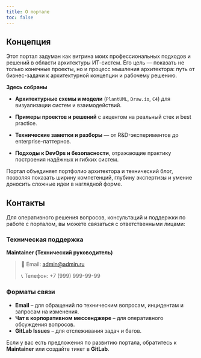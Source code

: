 ```yaml
---
title: О портале
toc: false
---
```


## Концепция

Этот портал задуман как витрина моих профессиональных подходов и решений в области архитектуры ИТ-систем.
Его цель — показать не только конечные проекты, но и процесс мышления архитектора: путь от бизнес-задачи  к архитектурной концепции и рабочему решению.

**Здесь собраны**

- **Архитектурные схемы и модели** (`PlantUML`, `Draw.io`, `C4`) для визуализации систем и взаимодействий.

- **Примеры проектов и решений** с акцентом на реальный стек и best practice.

- **Технические заметки и разборы** — от R&D-экспериментов до enterprise-паттернов.

- **Подходы к DevOps и безопасности**, отражающие практику построения надёжных и гибких систем.

Портал объединяет портфолио архитектора и технический блог, позволяя показать ширину компетенций, глубину экспертизы и умение доносить сложные идеи в наглядной форме.

## Контакты

Для оперативного решения вопросов, консультаций и поддержки по работе с порталом, вы можете связаться с ответственными лицами:

### Техническая поддержка
**Maintainer (Технический руководитель)**  
> 📧 Email: admin@admin.ru
> 
> 📞 Телефон: +7 (999) 999-99-99

### **Форматы связи**
- **Email** – для обращений по техническим вопросам, инцидентам и запросам на изменения.
- **Чат в корпоративном мессенджере** – для оперативного обсуждения вопросов.
- **GitLab Issues** – для отслеживания задач и багов.

Если у вас есть предложения по развитию портала, обратитесь к **Maintainer** или создайте тикет в **GitLab**.
